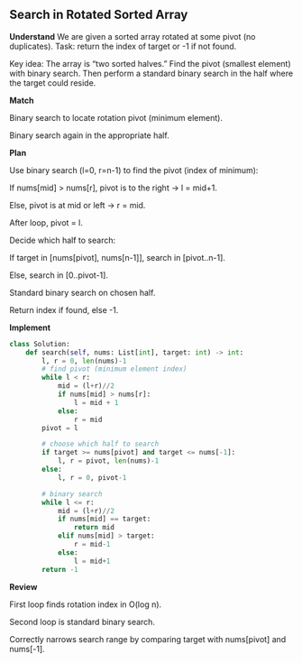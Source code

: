 ## Search in Rotated Sorted Array
**Understand**
We are given a sorted array rotated at some pivot (no duplicates). Task: return the index of target or -1 if not found.

Key idea: The array is “two sorted halves.” Find the pivot (smallest element) with binary search. Then perform a standard binary search in the half where the target could reside.

**Match**

Binary search to locate rotation pivot (minimum element).

Binary search again in the appropriate half.

**Plan**

Use binary search (l=0, r=n-1) to find the pivot (index of minimum):

If nums[mid] > nums[r], pivot is to the right → l = mid+1.

Else, pivot is at mid or left → r = mid.

After loop, pivot = l.

Decide which half to search:

If target in [nums[pivot], nums[n-1]], search in [pivot..n-1].

Else, search in [0..pivot-1].

Standard binary search on chosen half.

Return index if found, else -1.

**Implement**
```py
class Solution:
    def search(self, nums: List[int], target: int) -> int:
        l, r = 0, len(nums)-1
        # find pivot (minimum element index)
        while l < r:
            mid = (l+r)//2
            if nums[mid] > nums[r]:
                l = mid + 1
            else:
                r = mid
        pivot = l

        # choose which half to search
        if target >= nums[pivot] and target <= nums[-1]:
            l, r = pivot, len(nums)-1
        else:
            l, r = 0, pivot-1

        # binary search
        while l <= r:
            mid = (l+r)//2
            if nums[mid] == target:
                return mid
            elif nums[mid] > target:
                r = mid-1
            else:
                l = mid+1
        return -1
```

**Review**

First loop finds rotation index in O(log n).

Second loop is standard binary search.

Correctly narrows search range by comparing target with nums[pivot] and nums[-1].